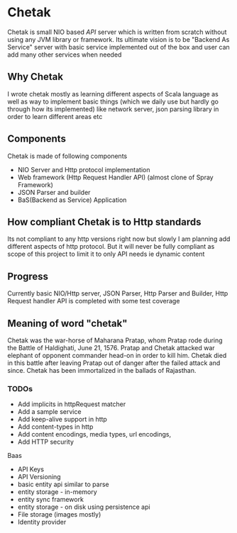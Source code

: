 
# Chetak

Chetak is small NIO based *API* server which is written from scratch without using any JVM library or framework. Its ultimate vision is to be "Backend As Service" server with basic service implemented out of the box and user can add many other services when needed 

## Why Chetak

I wrote chetak mostly as learning different aspects of Scala language as well as way to implement basic things (which we daily use but hardly go through how its implemented) like network server, json parsing library in order to learn different areas etc

## Components

Chetak is made of following components

- NIO Server and Http protocol implementation
- Web framework (Http Request Handler API) (almost clone of Spray Framework)
- JSON Parser and builder
- BaS(Backend as Service) Application

## How compliant Chetak is to Http standards

Its not compliant to any http versions right now but slowly I am planning add different aspects of http protocol. But it will never be fully compliant as scope of this project to limit it to only API needs ie dynamic content

## Progress
Currently basic NIO/Http server, JSON Parser, Http Parser and Builder, Http Request handler API is completed with some test coverage

## Meaning of word "chetak"

Chetak was the war-horse of Maharana Pratap, whom Pratap rode during the Battle of Haldighati, June 21, 1576. Pratap and Chetak attacked war elephant of opponent commander head-on in order to kill him. Chetak died in this battle after leaving Pratap out of danger after the failed attack and since. Chetak has been immortalized in the ballads of Rajasthan.

### TODOs

- Add implicits in httpRequest matcher
- Add a sample service
- Add keep-alive support in http
- Add content-types in http
- Add content encodings, media types, url encodings, 
- Add HTTP security

Baas
- API Keys
- API Versioning
- basic entity api similar to parse
- entity storage - in-memory
- entity sync framework
- entity storage - on disk using persistence api
- File storage (images mostly) 
- Identity provider